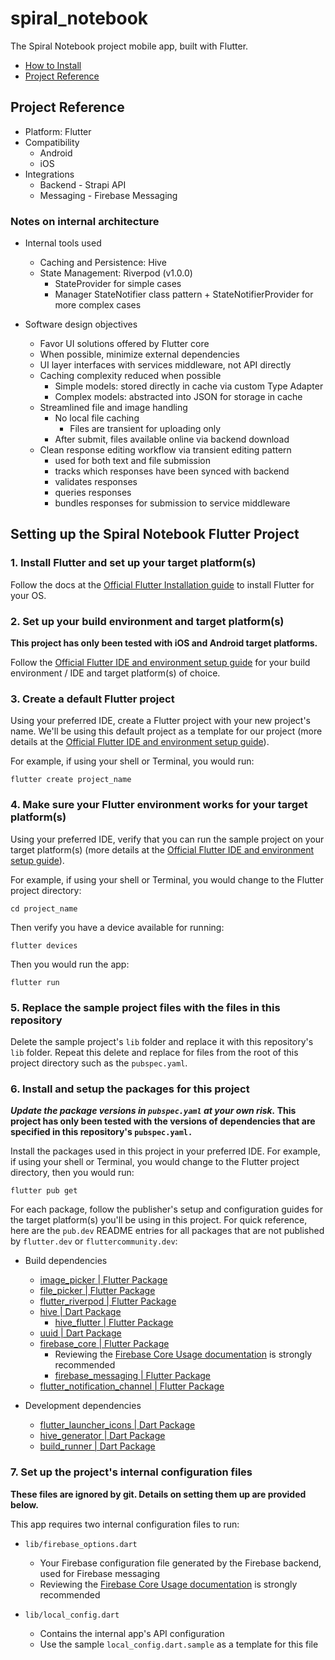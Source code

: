 # spiral_notebook

The Spiral Notebook project mobile app, built with Flutter. 

- [How to Install](#setting-up-the-spiral-notebook-flutter-project)
- [Project Reference](#project-reference)

## Project Reference

- Platform: Flutter
- Compatibility 
  + Android
  + iOS
- Integrations
  + Backend - Strapi API
  + Messaging - Firebase Messaging

### Notes on internal architecture

- Internal tools used
  + Caching and Persistence: Hive
  + State Management: Riverpod (v1.0.0)
    * StateProvider for simple cases
    * Manager StateNotifier class pattern + StateNotifierProvider for more complex cases

- Software design objectives
  + Favor UI solutions offered by Flutter core
  - When possible, minimize external dependencies
  - UI layer interfaces with services middleware, not API directly
  - Caching complexity reduced when possible
    + Simple models: stored directly in cache via custom Type Adapter
    + Complex models: abstracted into JSON for storage in cache
  - Streamlined file and image handling
    + No local file caching
      * Files are transient for uploading only
    + After submit, files available online via backend download
  - Clean response editing workflow via transient editing pattern
    - used for both text and file submission
    - tracks which responses have been synced with backend
    - validates responses
    - queries responses
    - bundles responses for submission to service middleware

## Setting up the Spiral Notebook Flutter Project

### 1\. Install Flutter and set up your target platform(s)

Follow the docs at the [Official Flutter Installation guide](https://docs.flutter.dev/get-started/install) to install Flutter for your OS.

### 2\. Set up your build environment and target platform(s)

**This project has only been tested with iOS and Android target platforms.**

Follow the [Official Flutter IDE and environment setup guide](https://docs.flutter.dev/get-started/test-drive) for your build environment / IDE and target platform(s) of choice.

### 3\. Create a default Flutter project

Using your preferred IDE, create a Flutter project with your new project's name. We'll be using this default project as a template for our project (more details at the [Official Flutter IDE and environment setup guide](https://docs.flutter.dev/get-started/test-drive)).
  
For example, if using your shell or Terminal, you would run:

    flutter create project_name

### 4\. Make sure your Flutter environment works for your target platform(s)

Using your preferred IDE, verify that you can run the sample project on your target platform(s) (more details at the [Official Flutter IDE and environment setup guide](https://docs.flutter.dev/get-started/test-drive)).

For example, if using your shell or Terminal, you would change to the Flutter project directory:

    cd project_name

Then verify you have a device available for running:

    flutter devices

Then you would run the app:

    flutter run

### 5\. Replace the sample project files with the files in this repository

Delete the sample project's `lib` folder and replace it with this repository's `lib` folder. Repeat this delete and replace for files from the root of this project directory such as the `pubspec.yaml`.

### 6\. Install and setup the packages for this project

***Update the package versions in `pubspec.yaml` at your own risk.* This project has only been tested with the versions of dependencies that are specified in this repository's `pubspec.yaml.`**

Install the packages used in this project in your preferred IDE. For example, if using your shell or Terminal, you would change to the Flutter project directory, then you would run:

    flutter pub get

For each package, follow the publisher's setup and configuration guides for the target platform(s) you'll be using in this project. For quick reference, here are the `pub.dev` README entries for all packages that are not published by `flutter.dev` or `fluttercommunity.dev`:

- Build dependencies
  + [image_picker | Flutter Package](https://pub.dev/packages/image_picker)
  + [file_picker | Flutter Package](https://pub.dev/packages/file_picker)
  + [flutter_riverpod | Flutter Package](https://pub.dev/packages/flutter_riverpod)
  + [hive | Dart Package](https://pub.dev/packages/hive)
    * [hive_flutter | Flutter Package](https://pub.dev/packages/hive_flutter)
  + [uuid | Dart Package](https://pub.dev/packages/uuid)
  + [firebase_core | Flutter Package](https://pub.dev/packages/firebase_core)
    * Reviewing the [Firebase Core Usage documentation](https://firebase.google.com/docs/flutter/setup) is strongly recommended
    + [firebase_messaging | Flutter Package](https://pub.dev/packages/firebase_messaging)
  + [flutter_notification_channel | Flutter Package](https://pub.dev/packages/flutter_notification_channel)

- Development dependencies
  + [flutter_launcher_icons | Dart Package](https://pub.dev/packages/flutter_launcher_icons)
  + [hive_generator | Dart Package](https://pub.dev/packages/hive_generator)
  + [build_runner | Dart Package](https://pub.dev/packages/build_runner)


### 7\. Set up the project's internal configuration files

**These files are ignored by git. Details on setting them up are provided below.**

This app requires two internal configuration files to run:

- `lib/firebase_options.dart`
  - Your Firebase configuration file generated by the Firebase backend, used for Firebase messaging
  - Reviewing the [Firebase Core Usage documentation](https://firebase.google.com/docs/flutter/setup) is strongly recommended

- `lib/local_config.dart`
  - Contains the internal app's API configuration
  - Use the sample `local_config.dart.sample` as a template for this file


